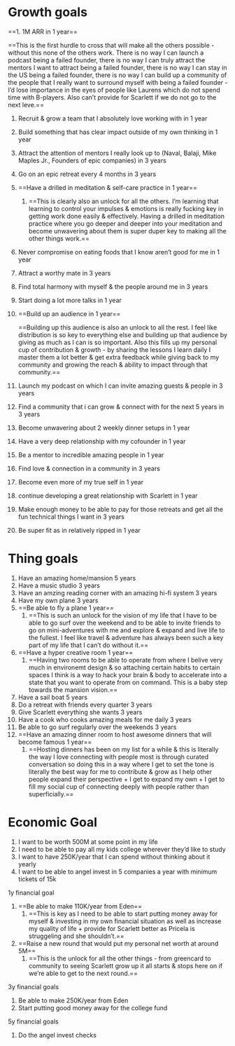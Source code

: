 # Growth goals

==1. 1M ARR in 1 year==

==This is the first hurdle to cross that will make all the others possible - without this none of the others work. There is no way I can launch a podcast being a failed founder, there is no way I can truly attract the mentors I want to attract being a failed founder, there is no way I can stay in the US being a failed founder, there is no way I can build up a community of the people that I really want to surround myself with being a failed founder - I’d lose importance in the eyes of people like Laurens which do not spend time with B-players. Also can’t provide for Scarlett if we do not go to the next leve.==

1. Recruit & grow a team that I absolutely love working with in 1 year
2. Build something that has clear impact outside of my own thinking in 1 year
3. Attract the attention of mentors I really look up to (Naval, Balaji, Mike Maples Jr., Founders of epic companies) in 3 years
4. Go on an epic retreat every 4 months in 3 years
5. ==Have a drilled in meditation & self-care practice in 1 year==
    1. ==This is clearly also an unlock for all the others. I’m learning that learning to control your impulses & emotions is really fucking key in getting work done easily & effectively. Having a drilled in meditation practice where you go deeper and deeper into your meditation and become unwavering about them is super duper key to making all the other things work.==
6. Never compromise on eating foods that I know aren’t good for me in 1 year
7. Attract a worthy mate in 3 years
8. Find total harmony with myself & the people around me in 3 years
9. Start doing a lot more talks in 1 year
10. ==Build up an audience in 1 year==
    
    ==Building up this audience is also an unlock to all the rest. I feel like distribution is so key to everything else and building up that audience by giving as much as I can is so important. Also this fills up my personal cup of contribution & growth - by sharing the lessons I learn daily I master them a lot better & get extra feedback while giving back to my community and growing the reach & ability to impact through that community.==
    
11. Launch my podcast on which I can invite amazing guests & people in 3 years
12. Find a community that i can grow & connect with for the next 5 years in 3 years
13. Become unwavering about 2 weekly dinner setups in 1 year
14. Have a very deep relationship with my cofounder in 1 year
15. Be a mentor to incredible amazing people in 1 year
16. Find love & connection in a community in 3 years
17. Become even more of my true self in 1 year
18. continue developing a great relationship with Scarlett in 1 year
19. Make enough money to be able to pay for those retreats and get all the fun technical things I want in 3 years
20. Be super fit as in relatively ripped in 1 year

# Thing goals

1. Have an amazing home/mansion 5 years
2. Have a music studio 3 years
3. Have an amzing reading corner with an amazing hi-fi system 3 years
4. Have my own plane 3 years
5. ==Be able to fly a plane 1 year==
    1. ==This is such an unlock for the vision of my life that I have to be able to go surf over the weekend and to be able to invite friends to go on mini-adventures with me and explore & expand and live life to the fullest. I feel like travel & adventure has always been such a key part of my life that I can’t do without it.==
6. ==Have a hyper creative room 1 year==
    1. ==Having two rooms to be able to operate from where I belive very much in environemt design & so attaching certain habits to certain spaces I think is a way to hack your brain & body to accelerate into a state that you want to operate from on command. This is a baby step towards the mansion vision.==
7. Have a sail boat 5 years
8. Do a retreat with friends every quarter 3 years
9. Give Scarlett everything she wants 3 years
10. Have a cook who cooks amazing meals for me daily 3 years
11. Be able to go surf regularly over the weekends 3 years
12. ==Have an amazing dinner room to host awesome dinners that will become famous 1 year==
    1. ==Hosting dinners has been on my list for a while & this is literally the way I love connecting with people most is through curated conversation so doing this in a way where I get to set the tone is literally the best way for me to contribute & grow as I help other people expand their perspective + I get to expand my own + I get to fill my social cup of connecting deeply with people rather than superficially.==

# Economic Goal

1. I want to be worth 500M at some point in my life
2. I need to be able to pay all my kids college wherever they’d like to study
3. I want to have 250K/year that I can spend without thinking about it yearly
4. I want to be able to angel invest in 5 companies a year with minimum tickets of 15k

  

1y financial goal

1. ==Be able to make 110K/year from Eden==
    1. ==This is key as I need to be able to start putting money away for myself & investing in my own financial situation as well as increase my quality of life + provide for Scarlett better as Pricela is struggeling and she shouldn’t.==
2. ==Raise a new round that would put my personal net worth at around 5M==
    1. ==This is the unlock for all the other things - from greencard to community to seeing Scarlett grow up it all starts & stops here on if we’re able to get to the next round.==

  

3y financial goals

1. Be able to make 250K/year from Eden
2. Start putting good money away for the college fund

  

5y financial goals

1. Do the angel invest checks